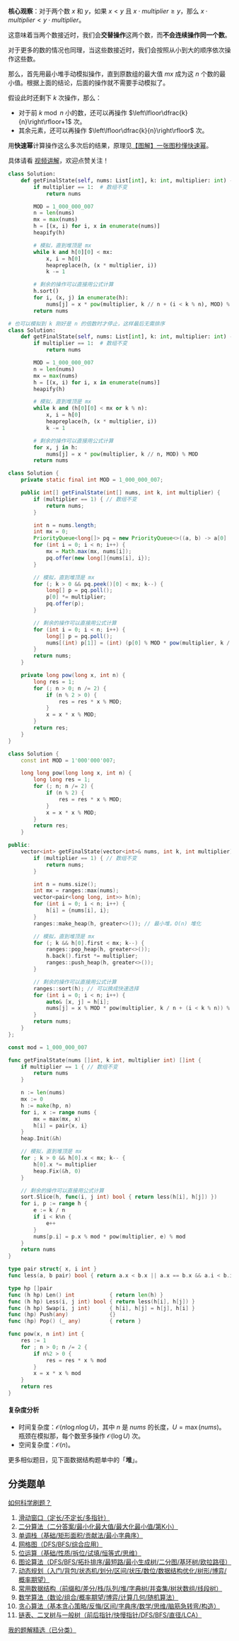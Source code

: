 **核心观察**：对于两个数 $x$ 和 $y$，如果 $x<y$ 且 $x\cdot \textit{multiplier} \ge y$，那么 $x\cdot \textit{multiplier} < y\cdot \textit{multiplier}$。

这意味着当两个数接近时，我们会**交替操作**这两个数，而**不会连续操作同一个数**。

对于更多的数的情况也同理，当这些数接近时，我们会按照从小到大的顺序依次操作这些数。

那么，首先用最小堆手动模拟操作，直到原数组的最大值 $\textit{mx}$ 成为这 $n$ 个数的最小值。根据上面的结论，后面的操作就不需要手动模拟了。

假设此时还剩下 $k$ 次操作，那么：

- 对于前 $k\bmod n$ 小的数，还可以再操作 $\left\lfloor\dfrac{k}{n}\right\rfloor+1$ 次。
- 其余元素，还可以再操作 $\left\lfloor\dfrac{k}{n}\right\rfloor$ 次。

用**快速幂**计算操作这么多次后的结果，原理见[【图解】一张图秒懂快速幂](https://leetcode.cn/problems/powx-n/solution/tu-jie-yi-zhang-tu-miao-dong-kuai-su-mi-ykp3i/)。

具体请看 [视频讲解](https://www.bilibili.com/video/BV1cMW6ePEwC/)，欢迎点赞关注！

```py [sol-Python3]
class Solution:
    def getFinalState(self, nums: List[int], k: int, multiplier: int) -> List[int]:
        if multiplier == 1:  # 数组不变
            return nums

        MOD = 1_000_000_007
        n = len(nums)
        mx = max(nums)
        h = [(x, i) for i, x in enumerate(nums)]
        heapify(h)

        # 模拟，直到堆顶是 mx
        while k and h[0][0] < mx:
            x, i = h[0]
            heapreplace(h, (x * multiplier, i))
            k -= 1

        # 剩余的操作可以直接用公式计算
        h.sort()
        for i, (x, j) in enumerate(h):
            nums[j] = x * pow(multiplier, k // n + (i < k % n), MOD) % MOD
        return nums
```

```py [sol-Python3 写法二]
# 也可以模拟到 k 刚好是 n 的倍数时才停止，这样最后无需排序
class Solution:
    def getFinalState(self, nums: List[int], k: int, multiplier: int) -> List[int]:
        if multiplier == 1:  # 数组不变
            return nums

        MOD = 1_000_000_007
        n = len(nums)
        mx = max(nums)
        h = [(x, i) for i, x in enumerate(nums)]
        heapify(h)

        # 模拟，直到堆顶是 mx
        while k and (h[0][0] < mx or k % n):
            x, i = h[0]
            heapreplace(h, (x * multiplier, i))
            k -= 1

        # 剩余的操作可以直接用公式计算
        for x, j in h:
            nums[j] = x * pow(multiplier, k // n, MOD) % MOD
        return nums
```

```java [sol-Java]
class Solution {
    private static final int MOD = 1_000_000_007;

    public int[] getFinalState(int[] nums, int k, int multiplier) {
        if (multiplier == 1) { // 数组不变
            return nums;
        }

        int n = nums.length;
        int mx = 0;
        PriorityQueue<long[]> pq = new PriorityQueue<>((a, b) -> a[0] != b[0] ? Long.compare(a[0], b[0]) : Long.compare(a[1], b[1]));
        for (int i = 0; i < n; i++) {
            mx = Math.max(mx, nums[i]);
            pq.offer(new long[]{nums[i], i});
        }

        // 模拟，直到堆顶是 mx
        for (; k > 0 && pq.peek()[0] < mx; k--) {
            long[] p = pq.poll();
            p[0] *= multiplier;
            pq.offer(p);
        }

        // 剩余的操作可以直接用公式计算
        for (int i = 0; i < n; i++) {
            long[] p = pq.poll();
            nums[(int) p[1]] = (int) (p[0] % MOD * pow(multiplier, k / n + (i < k % n ? 1 : 0)) % MOD);
        }
        return nums;
    }

    private long pow(long x, int n) {
        long res = 1;
        for (; n > 0; n /= 2) {
            if (n % 2 > 0) {
                res = res * x % MOD;
            }
            x = x * x % MOD;
        }
        return res;
    }
}
```

```cpp [sol-C++]
class Solution {
    const int MOD = 1'000'000'007;

    long long pow(long long x, int n) {
        long long res = 1;
        for (; n; n /= 2) {
            if (n % 2) {
                res = res * x % MOD;
            }
            x = x * x % MOD;
        }
        return res;
    }

public:
    vector<int> getFinalState(vector<int>& nums, int k, int multiplier) {
        if (multiplier == 1) { // 数组不变
            return nums;
        }

        int n = nums.size();
        int mx = ranges::max(nums);
        vector<pair<long long, int>> h(n);
        for (int i = 0; i < n; i++) {
            h[i] = {nums[i], i};
        }
        ranges::make_heap(h, greater<>()); // 最小堆，O(n) 堆化

        // 模拟，直到堆顶是 mx
        for (; k && h[0].first < mx; k--) {
            ranges::pop_heap(h, greater<>());
            h.back().first *= multiplier;
            ranges::push_heap(h, greater<>());
        }

        // 剩余的操作可以直接用公式计算
        ranges::sort(h); // 可以换成快速选择
        for (int i = 0; i < n; i++) {
            auto& [x, j] = h[i];
            nums[j] = x % MOD * pow(multiplier, k / n + (i < k % n)) % MOD;
        }
        return nums;
    }
};
```

```go [sol-Go]
const mod = 1_000_000_007

func getFinalState(nums []int, k int, multiplier int) []int {
	if multiplier == 1 { // 数组不变
		return nums
	}

	n := len(nums)
	mx := 0
	h := make(hp, n)
	for i, x := range nums {
		mx = max(mx, x)
		h[i] = pair{x, i}
	}
	heap.Init(&h)

	// 模拟，直到堆顶是 mx
	for ; k > 0 && h[0].x < mx; k-- {
		h[0].x *= multiplier
		heap.Fix(&h, 0)
	}

	// 剩余的操作可以直接用公式计算
	sort.Slice(h, func(i, j int) bool { return less(h[i], h[j]) })
	for i, p := range h {
		e := k / n
		if i < k%n {
			e++
		}
		nums[p.i] = p.x % mod * pow(multiplier, e) % mod
	}
	return nums
}

type pair struct{ x, i int }
func less(a, b pair) bool { return a.x < b.x || a.x == b.x && a.i < b.i }

type hp []pair
func (h hp) Len() int           { return len(h) }
func (h hp) Less(i, j int) bool { return less(h[i], h[j]) }
func (h hp) Swap(i, j int)      { h[i], h[j] = h[j], h[i] }
func (hp) Push(any)             {}
func (hp) Pop() (_ any)         { return }

func pow(x, n int) int {
	res := 1
	for ; n > 0; n /= 2 {
		if n%2 > 0 {
			res = res * x % mod
		}
		x = x * x % mod
	}
	return res
}
```

#### 复杂度分析

- 时间复杂度：$\mathcal{O}(n\log n\log U)$，其中 $n$ 是 $\textit{nums}$ 的长度，$U=\max(\textit{nums})$。瓶颈在模拟那，每个数至多操作 $\mathcal{O}(\log U)$ 次。
- 空间复杂度：$\mathcal{O}(n)$。

更多相似题目，见下面数据结构题单中的「**堆**」。

## 分类题单

[如何科学刷题？](https://leetcode.cn/circle/discuss/RvFUtj/)

1. [滑动窗口（定长/不定长/多指针）](https://leetcode.cn/circle/discuss/0viNMK/)
2. [二分算法（二分答案/最小化最大值/最大化最小值/第K小）](https://leetcode.cn/circle/discuss/SqopEo/)
3. [单调栈（基础/矩形面积/贡献法/最小字典序）](https://leetcode.cn/circle/discuss/9oZFK9/)
4. [网格图（DFS/BFS/综合应用）](https://leetcode.cn/circle/discuss/YiXPXW/)
5. [位运算（基础/性质/拆位/试填/恒等式/思维）](https://leetcode.cn/circle/discuss/dHn9Vk/)
6. [图论算法（DFS/BFS/拓扑排序/最短路/最小生成树/二分图/基环树/欧拉路径）](https://leetcode.cn/circle/discuss/01LUak/)
7. [动态规划（入门/背包/状态机/划分/区间/状压/数位/数据结构优化/树形/博弈/概率期望）](https://leetcode.cn/circle/discuss/tXLS3i/)
8. [常用数据结构（前缀和/差分/栈/队列/堆/字典树/并查集/树状数组/线段树）](https://leetcode.cn/circle/discuss/mOr1u6/)
9. [数学算法（数论/组合/概率期望/博弈/计算几何/随机算法）](https://leetcode.cn/circle/discuss/IYT3ss/)
10. [贪心算法（基本贪心策略/反悔/区间/字典序/数学/思维/脑筋急转弯/构造）](https://leetcode.cn/circle/discuss/g6KTKL/)
11. [链表、二叉树与一般树（前后指针/快慢指针/DFS/BFS/直径/LCA）](https://leetcode.cn/circle/discuss/K0n2gO/)

[我的题解精选（已分类）](https://github.com/EndlessCheng/codeforces-go/blob/master/leetcode/SOLUTIONS.md)
